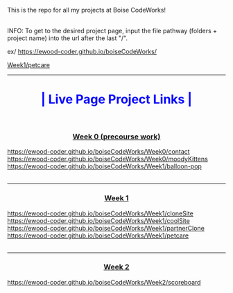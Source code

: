 This is the repo for all my projects at Boise CodeWorks!
<br /><br />

<p>
	INFO:
	To get to the desired project page, input the file pathway (folders + project name) into the url after the last "/".
</p>

<p>
	ex/ <a href="https://ewood-coder.github.io/boiseCodeWorks/Week1/petcare">
		https://ewood-coder.github.io/boiseCodeWorks/<div style="color:red;">Week1/petcare</div></a>
</p>

<hr />

<div>
	<h1 style="text-align:center; color:blue;"><b>|  Live Page Project Links |</b></h1><br />
	
<h3 style="text-align:center;"><u>Week 0 (precourse work)</u></h3>
<a href="https://ewood-coder.github.io/boiseCodeWorks/Week0/contact">
			https://ewood-coder.github.io/boiseCodeWorks/Week0/contact</a><br />

<a href="https://ewood-coder.github.io/boiseCodeWorks/Week0/moodyKittens">
			https://ewood-coder.github.io/boiseCodeWorks/Week0/moodyKittens</a><br />

<a href="https://ewood-coder.github.io/boiseCodeWorks/Week1/balloon-pop">
			https://ewood-coder.github.io/boiseCodeWorks/Week1/balloon-pop</a><br /><br />

<hr />

<h3 style="text-align:center;"><u>Week 1</u></h3>
<a href="https://ewood-coder.github.io/boiseCodeWorks/Week1/cloneSite">
			https://ewood-coder.github.io/boiseCodeWorks/Week1/cloneSite</a><br />

<a href="https://ewood-coder.github.io/boiseCodeWorks/Week1/coolSite">
			https://ewood-coder.github.io/boiseCodeWorks/Week1/coolSite</a><br />

<a href="https://ewood-coder.github.io/boiseCodeWorks/Week1/partnerClone">
			https://ewood-coder.github.io/boiseCodeWorks/Week1/partnerClone</a><br />

<a href="https://ewood-coder.github.io/boiseCodeWorks/Week1/petcare">
			https://ewood-coder.github.io/boiseCodeWorks/Week1/petcare</a><br /><br />

<hr />

<h3 style="text-align:center;"><u>Week 2</u></h3>
<a href="https://ewood-coder.github.io/boiseCodeWorks/Week2/scoreboard">
			https://ewood-coder.github.io/boiseCodeWorks/Week2/scoreboard</a><br />

</div>